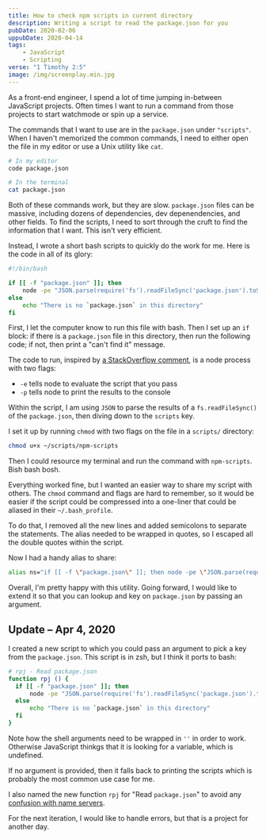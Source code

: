 ```yaml
---
title: How to check npm scripts in current directory
description: Writing a script to read the package.json for you
pubDate: 2020-02-06
uppubDate: 2020-04-14
tags:
    - JavaScript
    - Scripting
verse: "1 Timothy 2:5"
image: /img/screenplay.min.jpg
---
```


As a front-end engineer, I spend a lot of time jumping in-between JavaScript projects. Often times I want to run a command from those projects to start watchmode or spin up a service.

The commands that I want to use are in the `package.json` under `"scripts"`. When I haven't memorized the common commands, I need to either open the file in my editor or use a Unix utility like `cat`.

```bash
# In my editor
code package.json

# In the terminal
cat package.json
```

Both of these commands work, but they are slow. `package.json` files can be massive, including dozens of dependencies, dev depenendencies, and other fields. To find the scripts, I need to sort through the cruft to find the information that I want. This isn't very efficient.

Instead, I wrote a short bash scripts to quickly do the work for me. Here is the code in all of its glory:

```bash
#!/bin/bash

if [[ -f "package.json" ]]; then
    node -pe "JSON.parse(require('fs').readFileSync('package.json').toString()).scripts"
else
    echo "There is no `package.json` in this directory"
fi
```

First, I let the computer know to run this file with bash. Then I set up an `if` block: if there is a `package.json` file in this directory, then run the following code; if not, then print a "can't find it" message.

The code to run, inspired by [a StackOverflow comment](https://stackoverflow.com/questions/1955505/parsing-json-with-unix-tools#comment36088507_18469304), is a node process with two flags:

- `-e` tells node to evaluate the script that you pass
- `-p` tells node to print the results to the console

Within the script, I am using `JSON` to parse the results of a `fs.readFileSync()` of the `package.json`, then diving down to the `scripts` key.

I set it up by running `chmod` with two flags on the file in a `scripts/` directory:

```bash
chmod u+x ~/scripts/npm-scripts
```

Then I could resource my terminal and run the command with `npm-scripts`. Bish bash bosh.

Everything worked fine, but I wanted an easier way to share my script with others. The `chmod` command and flags are hard to remember, so it would be easier if the script could be compressed into a one-liner that could be aliased in their `~/.bash_profile`.

To do that, I removed all the new lines and added semicolons to separate the statements. The alias needed to be wrapped in quotes, so I escaped all the double quotes within the script.

Now I had a handy alias to share:

```bash
alias ns="if [[ -f \"package.json\" ]]; then node -pe \"JSON.parse(require('fs').readFileSync('package.json').toString()).scripts\"; else echo \"There is no package.json in this directory\"; fi"
```

Overall, I'm pretty happy with this utility. Going forward, I would like to extend it so that you can lookup and key on `package.json` by passing an argument.

## Update – Apr 4, 2020

I created a new script to which you could pass an argument to pick a key from the `package.json`. This script is in zsh, but I think it ports to bash:

```bash
# rpj - Read package.json
function rpj () {
  if [[ -f "package.json" ]]; then
      node -pe "JSON.parse(require('fs').readFileSync('package.json').toString())['$1' || 'scripts']"
  else
      echo "There is no `package.json` in this directory"
  fi
}
```

Note how the shell arguments need to be wrapped in `''` in order to work. Otherwise JavaScript thinkgs that it is looking for a variable, which is undefined.

If no argument is provided, then it falls back to printing the scripts which is probably the most common use case for me.

I also named the new function `rpj` for "Read `package.json`" to avoid any [confusion with name servers](https://en.wikipedia.org/wiki/Name_server).

For the next iteration, I would like to handle errors, but that is a project for another day.